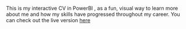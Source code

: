 This is my interactive CV in PowerBI , as a fun, visual way to learn more about me and how my skills have progressed throughout my career. You can check out the live version [here](https://app.powerbi.com/view?r=eyJrIjoiZGY4MzQwZTAtZDYxOC00ODA2LWFlMWEtNTkyOTJlYzE1ZWU2IiwidCI6IjIyZDZlYzM0LThiNmItNGY4ZC04YjIxLTZkNDkxMzhkM2ZiOCIsImMiOjZ9) 
